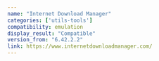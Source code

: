 ```yaml
---
name: "Internet Download Manager"
categories: ['utils-tools']
compatibility: emulation
display_result: "Compatible"
version_from: "6.42.2.2"
link: https://www.internetdownloadmanager.com/
---
```


